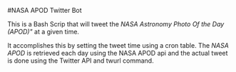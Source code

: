 #NASA APOD Twitter Bot

This is a Bash Scrip that will tweet the *NASA Astronomy Photo Of the Day (APOD)"* at a given time.

It accomplishes this by setting the tweet time using a cron table.
The *NASA APOD* is retrieved each day using the NASA APOD api and the actual tweet is done using the Twitter API and twurl command. 
